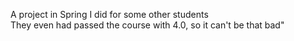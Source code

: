 A project in Spring I did for some other students </br>
They even had passed the course with 4.0, so it can't be that bad" 
